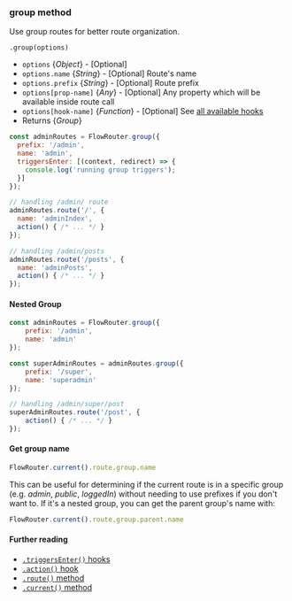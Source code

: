### group method

Use group routes for better route organization.

`.group(options)`
 - `options` {*Object*} - [Optional]
 - `options.name` {*String*} - [Optional] Route's name
 - `options.prefix` {*String*} - [Optional] Route prefix
 - `options[prop-name]` {*Any*} - [Optional] Any property which will be available inside route call
 - `options[hook-name]` {*Function*} - [Optional] See [all available hooks](https://github.com/VeliovGroup/flow-router/tree/master/docs#hooks-in-execution-order)
 - Returns {*Group*}

```js
const adminRoutes = FlowRouter.group({
  prefix: '/admin',
  name: 'admin',
  triggersEnter: [(context, redirect) => {
    console.log('running group triggers');
  }]
});

// handling /admin/ route
adminRoutes.route('/', {
  name: 'adminIndex',
  action() { /* ... */ }
});

// handling /admin/posts
adminRoutes.route('/posts', {
  name: 'adminPosts',
  action() { /* ... */ }
});
```

#### Nested Group
```js
const adminRoutes = FlowRouter.group({
    prefix: '/admin',
    name: 'admin'
});

const superAdminRoutes = adminRoutes.group({
    prefix: '/super',
    name: 'superadmin'
});

// handling /admin/super/post
superAdminRoutes.route('/post', {
    action() { /* ... */ }
});
```

#### Get group name
```js
FlowRouter.current().route.group.name
```

This can be useful for determining if the current route is in a specific group (e.g. *admin*, *public*, *loggedIn*) without needing to use prefixes if you don't want to. If it's a nested group, you can get the parent group's name with:
```js
FlowRouter.current().route.group.parent.name
```

#### Further reading
 - [`.triggersEnter()` hooks](https://github.com/VeliovGroup/flow-router/blob/master/docs/hooks/triggersEnter.md)
 - [`.action()` hook](https://github.com/VeliovGroup/flow-router/blob/master/docs/hooks/action.md)
 - [`.route()` method](https://github.com/VeliovGroup/flow-router/blob/master/docs/api/route.md)
 - [`.current()` method](https://github.com/VeliovGroup/flow-router/blob/master/docs/api/current.md)
